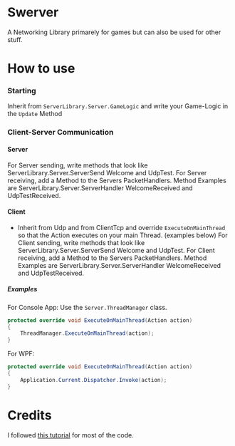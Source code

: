 # Swerver
A Networking Library primarely for games but can also be used for other stuff.

# How to use
### Starting
Inherit from `ServerLibrary.Server.GameLogic` and write your Game-Logic in the `Update` Method

### Client-Server Communication
#### Server
For Server sending, write methods that look like ServerLibrary.Server.ServerSend Welcome and UdpTest.
For Server receiving, add a Method to the Servers PacketHandlers. Method Examples are ServerLibrary.Server.ServerHandler WelcomeReceived and UdpTestReceived.
#### Client
* Inherit from Udp and from ClientTcp and override `ExecuteOnMainThread` so that the Action executes on your main Thread. (examples below)
For Client sending, write methods that look like ServerLibrary.Server.ServerSend Welcome and UdpTest.
For Client receiving, add a Method to the Servers PacketHandlers. Method Examples are ServerLibrary.Server.ServerHandler WelcomeReceived and UdpTestReceived.
##### Examples
For Console App:
Use the `Server.ThreadManager` class.
```c#
protected override void ExecuteOnMainThread(Action action)
{
    ThreadManager.ExecuteOnMainThread(action);
}
```
For WPF:
```c#
protected override void ExecuteOnMainThread(Action action)
{
    Application.Current.Dispatcher.Invoke(action);
}
```
# Credits
I followed [this tutorial](https://www.youtube.com/playlist?list=PLXkn83W0QkfnqsK8I0RAz5AbUxfg3bOQ5) for most of the code.
